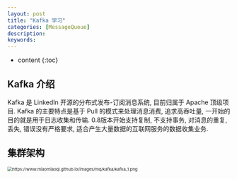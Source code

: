 ```yaml
---
layout: post
title: "Kafka 学习"
categories: [MessageQueue]
description:
keywords:
---
```


* content
{:toc}


## Kafka 介绍

Kafka 是 LinkedIn 开源的分布式发布-订阅消息系统, 目前归属于 Apache 顶级项目. Kafka 的主要特点是基于 Pull 的模式来处理消息消费, 追求高吞吐量, 一开始的目的就是用于日志收集和传输. 0.8版本开始支持复制, 不支持事务, 对消息的重复, 丢失, 错误没有严格要求, 适合产生大量数据的互联网服务的数据收集业务.

## 集群架构

<img src="https://www.miaomiaoqi.github.io/images/mq/kafka/kafka_1.png" alt="https://www.miaomiaoqi.github.io/images/mq/kafka/kafka_1.png" style="zoom: 67%;" />






